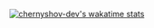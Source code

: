 [![chernyshov-dev's wakatime stats](https://github-readme-stats.vercel.app/api/wakatime?username=ChernyshovDev&layout=compact)](https://github.com/chernyshov-dev)

